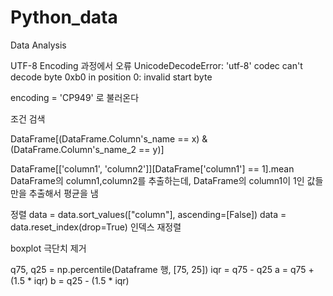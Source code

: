 # Python_data
Data Analysis

UTF-8 Encoding 과정에서 오류
UnicodeDecodeError: 'utf-8' codec can't decode byte 0xb0 in position 0: invalid start byte

encoding = 'CP949' 로 불러온다


조건 검색

DataFrame[(DataFrame.Column's_name == x) & (DataFrame.Column's_name_2 == y)]

DataFrame[['column1', 'column2']][DataFrame['column1'] == 1].mean
DataFrame의 column1,column2를 추출하는데, DataFrame의 column1이 1인 값들만을 추출해서 평균을 냄



정렬
data = data.sort_values(["column"], ascending=[False])
data = data.reset_index(drop=True) 인덱스 재정렬



boxplot 극단치 제거

q75, q25 = np.percentile(Dataframe 행, [75, 25])
iqr = q75 - q25
a = q75 + (1.5 * iqr)
b = q25 - (1.5 * iqr)
